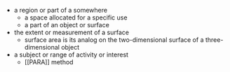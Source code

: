 - a region or part of a somewhere
	- a space allocated for a specific use
	- a part of an object or surface
- the extent or measurement of a surface
	- surface area is its analog on the two-dimensional surface of a three-dimensional object
- a subject or range of activity or interest
	- [[PARA]] method
